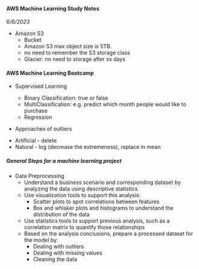 #### AWS Machine Learning Study Notes
*6/6/2023* <br/>
* Amazon S3
  - Bucket
  - Amazon S3 max object size is 5TB. 
  - no need to remember the S3 storage class
  - Glacier: no need to storage after xx days

#### AWS Machine Learning Bootcamp
* Supervised Learning
  - Binary Classification: true or false
  - MultiClassification: e.g. predict which month people would like to purchase
  - Regression

* Approaches of outliers
- Artificial - delete
- Natural - log (decrease the extremeness), replace in mean

##### General Steps for a machine learning project
* Data Preprocessing
  - Understand a business scenario and corresponding dataset by analyzing the data using descriptive statistics
  - Use visualization tools to support this analysis:
    - Scatter plots to spot correlations between features
    - Box and whisker plots and histograms to understand the distribution of the data
  - Use statistics tools to support previous analysis, such as a correlation matrix to quantify those relationships
  - Based on the analysis conclusions, prepare a processed dataset for the model by:
    - Dealing with outliers
    - Dealing with missing values
    - Cleaning the data
